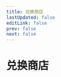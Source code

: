 ```yaml
---
title: 兑换商店
lastUpdated: false
editLink: false
prev: false
next: false
---
```


# 兑换商店

<script setup>
import Shop from '../../vue/views/garage/function/Shop.vue';
</script>

<Shop />
